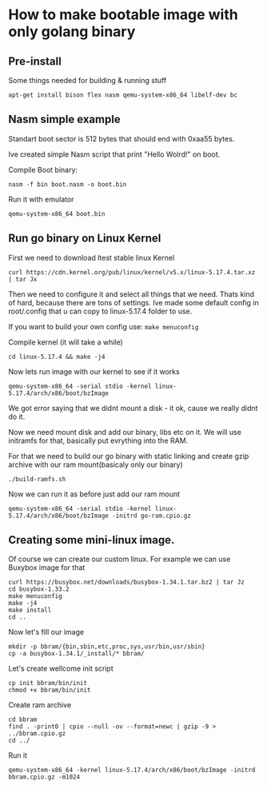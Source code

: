 # How to make bootable image with only golang binary

## Pre-install

Some things needed for building & running stuff

`apt-get install bison flex nasm qemu-system-x86_64 libelf-dev bc`

## Nasm simple example

Standart boot sector is 512 bytes that should end with 0xaa55 bytes.

Ive created simple Nasm script that print "Hello Wolrd!" on boot.

Compile Boot binary:

`nasm -f bin boot.nasm -o boot.bin`

Run it with emulator

`qemu-system-x86_64 boot.bin`

## Run go binary on Linux Kernel

First we need to download ltest stable linux Kernel

`curl https://cdn.kernel.org/pub/linux/kernel/v5.x/linux-5.17.4.tar.xz | tar Jx`

Then we need to configure it and select all things that we need. Thats kind of hard, because there are tons of settings.
Ive made some default config in root/.config that u can copy to linux-5.17.4 folder to use.

If you want to build your own config use: `make menuconfig`

Compile kernel (it will take a while)

`cd linux-5.17.4 && make -j4`

Now lets run image with our kernel to see if it works 

`qemu-system-x86_64 -serial stdio -kernel linux-5.17.4/arch/x86/boot/bzImage`

We got error saying that we didnt mount a disk - it ok, cause we really didnt do it.

Now we need mount disk and add our binary, libs etc on it. We will use initramfs for that, basically put evrything into the RAM.

For that we need to build our go binary with static linking and create gzip archive with our ram mount(basicaly only our binary)

`./build-ramfs.sh`

Now we can run it as before just add our ram mount

`qemu-system-x86_64 -serial stdio -kernel linux-5.17.4/arch/x86/boot/bzImage -initrd go-ram.cpio.gz`


## Creating some mini-linux image.

Of course we can create our custom linux. For example we can use Buxybox image for that

```
curl https://busybox.net/downloads/busybox-1.34.1.tar.bz2 | tar Jz
cd busybox-1.33.2
make menuconfig 
make -j4
make install
cd ..
```

Now let's fill our image

```
mkdir -p bbram/{bin,sbin,etc,proc,sys,usr/bin,usr/sbin}
cp -a busybox-1.34.1/_install/* bbram/
```

Let's create wellcome init script

```
cp init bbram/bin/init
chmod +x bbram/bin/init
```

Create ram archive 
```
cd bbram
find . -print0 | cpio --null -ov --format=newc | gzip -9 > ../bbram.cpio.gz
cd ../
```

Run it

`qemu-system-x86_64 -kernel linux-5.17.4/arch/x86/boot/bzImage -initrd bbram.cpio.gz -m1024`

